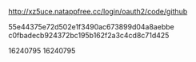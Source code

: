http://xz5uce.natappfree.cc/login/oauth2/code/github


55e44375e72d502e1f3490ac673899d04a8aebbe
c0fbadecb924372bc195b162f2a3c4cd8c71d425

16240795
16240795
